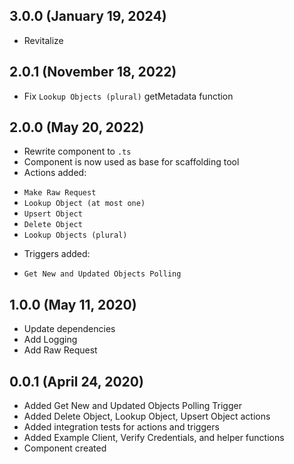 ## 3.0.0 (January 19, 2024)
* Revitalize

## 2.0.1 (November 18, 2022)
* Fix `Lookup Objects (plural)` getMetadata function

## 2.0.0 (May 20, 2022)
* Rewrite component to `.ts`
* Component is now used as base for scaffolding tool
* Actions added: 
 - `Make Raw Request`
 - `Lookup Object (at most one)`
 - `Upsert Object`
 - `Delete Object`
 - `Lookup Objects (plural)`
* Triggers added: 
 - `Get New and Updated Objects Polling`

## 1.0.0 (May 11, 2020)
* Update dependencies
* Add Logging
* Add Raw Request

## 0.0.1 (April 24, 2020)

* Added Get New and Updated Objects Polling Trigger
* Added Delete Object, Lookup Object, Upsert Object actions
* Added integration tests for actions and triggers
* Added Example Client, Verify Credentials, and helper functions
* Component created
